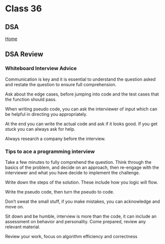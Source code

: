 # Class 36

## DSA

[Home](https://daviey52.github.io/reading-notes/)

## DSA Review

### Whiteboard Interview Advice

Communication is key and it is essential to understand the question asked and restate the question to ensure full comprehension.

Ask about the edge cases, before jumping into code and the test cases that the function should pass.

When writing pseudo code, you can ask the interviewer of input which can be helpful in directing you appropriately.

At the end you can write the actual code and ask if it looks good. If you get stuck you can always ask for help.

Always research a company before the interview.

### Tips to ace a programming interview

Take a few minutes to fully comprehend the question. Think through the basics of the problem, and decide on an approach, then re-engage with the interviewer and what you have decide to implement the challenge.

Write down the steps of the solution. These include how you logic will flow.

Write the pseudo code, then turn the pseudo to code.

Don’t sweat the small stuff, if you make mistakes, you can acknowledge and move on.

Sit down and be humble, interview is more than the code, it can include an assessment on behavior and personality.
Come prepared, review any relevant material.

Review your work, focus on algorithm efficiency and correctness
